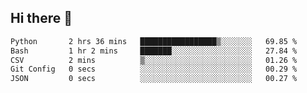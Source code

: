 ## Hi there 👋

<!--START_SECTION:waka-->

```txt
Python       2 hrs 36 mins   █████████████████▒░░░░░░░   69.85 %
Bash         1 hr 2 mins     ███████░░░░░░░░░░░░░░░░░░   27.84 %
CSV          2 mins          ▒░░░░░░░░░░░░░░░░░░░░░░░░   01.26 %
Git Config   0 secs          ░░░░░░░░░░░░░░░░░░░░░░░░░   00.29 %
JSON         0 secs          ░░░░░░░░░░░░░░░░░░░░░░░░░   00.27 %
```

<!--END_SECTION:waka-->

<!--
**OliverShang/OliverShang** is a ✨ _special_ ✨ repository because its `README.md` (this file) appears on your GitHub profile.

Here are some ideas to get you started:

- 🔭 I’m currently working on ...
- 🌱 I’m currently learning ...
- 👯 I’m looking to collaborate on ...
- 🤔 I’m looking for help with ...
- 💬 Ask me about ...
- 📫 How to reach me: ...
- 😄 Pronouns: ...
- ⚡ Fun fact: ...
-->
